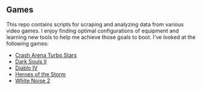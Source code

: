 ## Games

This repo contains scripts for scraping and analyzing data from various video
games. I enjoy finding optimal configurations of equipment and learning new
tools to help me achieve those goals to boot. I've looked at the following
games:

* [Crash Arena Turbo Stars](https://www.catsthegame.com)
* [Dark Souls II](https://www.bandainamcoent.com/agecheck?redirect_uri=%2Fgames%2Fdark-souls-ii)
* [Diablo  IV](https://diablo4.blizzard.com)
* [Heroes of the Storm](https://heroesofthestorm.blizzard.com/en-us/)
* [White Noise 2](https://www.milkstonestudios.com/games/white-noise-2/)
